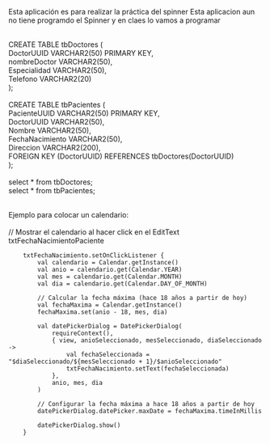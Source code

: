 Esta aplicación es para realizar la práctica del spinner
Esta aplicacion aun no tiene programdo el Spinner y en claes lo vamos a programar
</br></br>

CREATE TABLE tbDoctores (</br>
    DoctorUUID VARCHAR2(50) PRIMARY KEY,</br>
    nombreDoctor VARCHAR2(50),</br>
    Especialidad VARCHAR2(50),</br>
    Telefono VARCHAR2(20)</br>
);
</br></br>
CREATE TABLE tbPacientes (</br>
    PacienteUUID VARCHAR2(50) PRIMARY KEY,</br>
    DoctorUUID VARCHAR2(50),</br>
    Nombre VARCHAR2(50),</br>
    FechaNacimiento VARCHAR2(50),</br>
    Direccion VARCHAR2(200),</br>
    FOREIGN KEY (DoctorUUID) REFERENCES tbDoctores(DoctorUUID)</br>
);</br>
</br>
select * from tbDoctores;</br>
select * from tbPacientes;</br></br>


Ejemplo para colocar un calendario:</br></br>
  // Mostrar el calendario al hacer click en el EditText txtFechaNacimientoPaciente

        txtFechaNacimiento.setOnClickListener {
            val calendario = Calendar.getInstance()
            val anio = calendario.get(Calendar.YEAR)
            val mes = calendario.get(Calendar.MONTH)
            val dia = calendario.get(Calendar.DAY_OF_MONTH)

            // Calcular la fecha máxima (hace 18 años a partir de hoy)
            val fechaMaxima = Calendar.getInstance()
            fechaMaxima.set(anio - 18, mes, dia)

            val datePickerDialog = DatePickerDialog(
                requireContext(),
                { view, anioSeleccionado, mesSeleccionado, diaSeleccionado ->
                    val fechaSeleccionada = "$diaSeleccionado/${mesSeleccionado + 1}/$anioSeleccionado"
                    txtFechaNacimiento.setText(fechaSeleccionada)
                },
                anio, mes, dia
            )

            // Configurar la fecha máxima a hace 18 años a partir de hoy
            datePickerDialog.datePicker.maxDate = fechaMaxima.timeInMillis

            datePickerDialog.show()
        }


